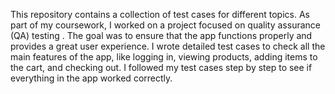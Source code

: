 This repository contains a collection of test cases for different topics.
As part of my coursework, I worked on a project focused on quality assurance (QA) testing . The goal was to ensure that the app functions properly and provides a great user experience.
I wrote detailed test cases to check all the main features of the app, like logging in, viewing products, adding items to the cart, and checking out.
I followed my test cases step by step to see if everything in the app worked correctly.
